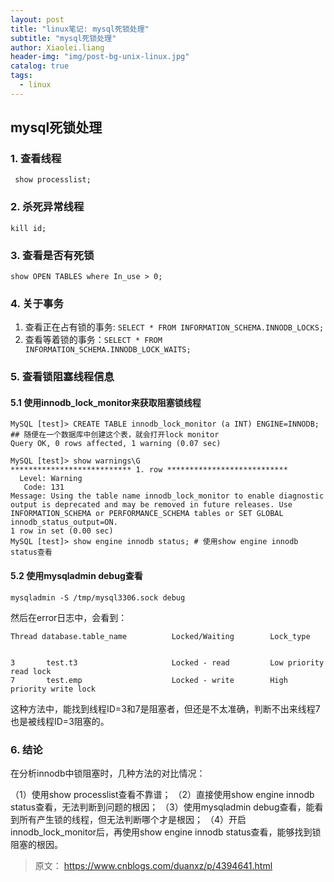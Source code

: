 ```yaml
---
layout: post
title: "linux笔记: mysql死锁处理"
subtitle: "mysql死锁处理"
author: Xiaolei.liang
header-img: "img/post-bg-unix-linux.jpg"
catalog: true
tags:
  - linux
---
```


## mysql死锁处理

### 1. 查看线程

```
 show processlist;
```

### 2. 杀死异常线程

```
kill id;
```

### 3. 查看是否有死锁

```
show OPEN TABLES where In_use > 0;
```

### 4. 关于事务

1. 查看正在占有锁的事务: ``SELECT * FROM INFORMATION_SCHEMA.INNODB_LOCKS; ``
2. 查看等着锁的事务：``SELECT * FROM INFORMATION_SCHEMA.INNODB_LOCK_WAITS; ``

### 5. 查看锁阻塞线程信息

#### 5.1 使用innodb_lock_monitor来获取阻塞锁线程

```mysql
MySQL [test]> CREATE TABLE innodb_lock_monitor (a INT) ENGINE=INNODB;  ## 随便在一个数据库中创建这个表，就会打开lock monitor  
Query OK, 0 rows affected, 1 warning (0.07 sec)  
  
MySQL [test]> show warnings\G  
*************************** 1. row ***************************  
  Level: Warning  
   Code: 131  
Message: Using the table name innodb_lock_monitor to enable diagnostic output is deprecated and may be removed in future releases. Use INFORMATION_SCHEMA or PERFORMANCE_SCHEMA tables or SET GLOBAL innodb_status_output=ON.  
1 row in set (0.00 sec)  
MySQL [test]> show engine innodb status; # 使用show engine innodb status查看
```

####  5.2 使用mysqladmin debug查看

```mysql
mysqladmin -S /tmp/mysql3306.sock debug
```

然后在error日志中，会看到：

```
Thread database.table_name          Locked/Waiting        Lock_type  
  
  
3       test.t3                     Locked - read         Low priority read lock  
7       test.emp                    Locked - write        High priority write lock 
```

这种方法中，能找到线程ID=3和7是阻塞者，但还是不太准确，判断不出来线程7也是被线程ID=3阻塞的。

### 6. 结论

在分析innodb中锁阻塞时，几种方法的对比情况：

（1）使用show processlist查看不靠谱；
（2）直接使用show engine innodb status查看，无法判断到问题的根因；
（3）使用mysqladmin debug查看，能看到所有产生锁的线程，但无法判断哪个才是根因；
（4）开启innodb_lock_monitor后，再使用show engine innodb status查看，能够找到锁阻塞的根因。

> 原文： https://www.cnblogs.com/duanxz/p/4394641.html


